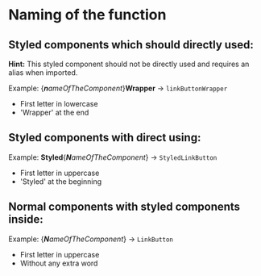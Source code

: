 # Naming of the function

## Styled components which should directly used:

**Hint:** This styled component should not be directly used and requires an alias when imported.

Example: {_**n**ameOfTheComponent_}**Wrapper** -> `linkButtonWrapper`

- First letter in lowercase
- 'Wrapper' at the end

## Styled components with direct using:

Example: **Styled**{_**N**ameOfTheComponent_} -> `StyledLinkButton`

- First letter in uppercase
- 'Styled' at the beginning

## Normal components with styled components inside:

Example: {_**N**ameOfTheComponent_} -> `LinkButton`

- First letter in uppercase
- Without any extra word
